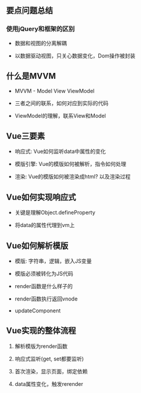 ## 要点问题总结
### 使用jQuery和框架的区别
- 数据和视图的分离解耦

- 以数据驱动视图，只关心数据变化，Dom操作被封装

## 什么是MVVM
- MVVM - Model View ViewModel
  
- 三者之间的联系，如何对应到实际的代码

- ViewModel的理解，联系View和Model

## Vue三要素
- 响应式: Vue如何监听data中属性的变化
  
- 模版引擎: Vue的模版如何被解析，指令如何处理
  
- 渲染: Vue的模版如何被渲染成html? 以及渲染过程

## Vue如何实现响应式
- 关键是理解Object.defineProperty
  
- 将data的属性代理到vm上
  
## Vue如何解析模版
- 模版: 字符串，逻辑，嵌入JS变量

- 模版必须被转化为JS代码

- render函数是什么样子的
  
- render函数执行返回vnode

- updateComponent

## Vue实现的整体流程
1. 解析模版为render函数 
   
2. 响应式监听(get, set都要监听)
   
3. 首次渲染，显示页面，绑定依赖
   
4. data属性变化，触发rerender